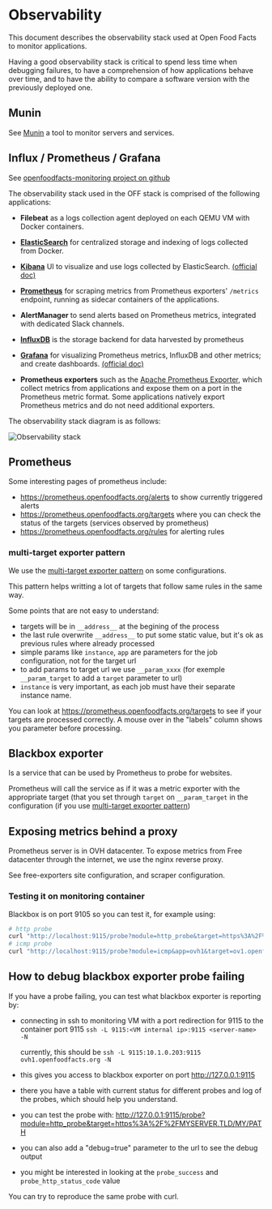 # Observability

This document describes the observability stack used at Open Food Facts to monitor applications.

Having a good observability stack is critical to spend less time when debugging failures, to have a comprehension of how applications behave over time, and to have the ability to compare a software version with the previously deployed one.

## Munin

See [Munin](./munin.md) a tool to monitor servers and services.

## Influx / Prometheus / Grafana

See [openfoodfacts-monitoring project on github](https://github.com/openfoodfacts/openfoodfacts-monitoring/)

The observability stack used in the OFF stack is comprised of the following applications:

* **Filebeat** as a logs collection agent deployed on each QEMU VM with Docker containers.

* [**ElasticSearch**](https://www.elastic.co/guide/en/elasticsearch/reference/current/index.html) for centralized storage and indexing of logs collected from Docker.

* [**Kibana**](https://kibana.openfoodfacts.org/) UI to visualize and use logs collected by ElasticSearch. [(official doc)](https://www.elastic.co/guide/en/kibana/current/index.html)

* [**Prometheus**](https://prometheus.io/docs) for scraping metrics from Prometheus exporters' `/metrics` endpoint, running as sidecar containers of the applications.

* **AlertManager** to send alerts based on Prometheus metrics, integrated with dedicated Slack channels.

* [**InfluxDB**](https://docs.influxdata.com/influxdb/v2.0/) is the storage backend for data harvested by prometheus

* [**Grafana**](https://grafana.openfoodfacts.org/) for visualizing Prometheus metrics, InfluxDB and other metrics; and create dashboards. [(official doc)](https://grafana.com/docs/grafana/latest)

* **Prometheus exporters** such as the [Apache Prometheus Exporter](https://github.com/Lusitaniae/apache_exporter), which collect metrics from applications and expose them on a port in the Prometheus metric format. Some applications natively export Prometheus metrics and do not need additional exporters.

The observability stack diagram is as follows:

![Observability stack](./img/obs_stack.png)

## Prometheus

Some interesting pages of prometheus include:
* https://prometheus.openfoodfacts.org/alerts to show currently triggered alerts
* https://prometheus.openfoodfacts.org/targets where you can check the status of the targets (services observed by prometheus)
* https://prometheus.openfoodfacts.org/rules for alerting rules

### multi-target exporter pattern

We use the [multi-target exporter pattern](https://prometheus.io/docs/guides/multi-target-exporter/#querying-multi-target-exporters-with-prometheus) on some configurations.

This pattern helps writting a lot of targets that follow same rules in the same way.

Some points that are not easy to understand:
* targets will be in `__address__` at the begining of the process
* the last rule overwrite `__address__` to put some static value, but it's ok as previous rules where already processed
* simple params like `instance`, `app` are parameters for the job configuration, not for the target url
* to add params to target url we use `__param_xxxx` (for exemple `__param_target` to add a `target` parameter to url)
* `instance` is very important, as each job must have their separate instance name.

You can look at https://prometheus.openfoodfacts.org/targets to see if your targets are processed correctly. 
A mouse over in the "labels" column shows you parameter before processing.


## Blackbox exporter

Is a service that can be used by Prometheus to probe for websites. 

Prometheus will call the service as if it was a metric exporter with the appropriate target (that you set through `target` on `__param_target` in the configuration (if you use [multi-target exporter pattern](https://prometheus.io/docs/guides/multi-target-exporter/#querying-multi-target-exporters-with-prometheus))


## Exposing metrics behind a proxy

Prometheus server is in OVH datacenter.
To expose metrics from Free datacenter through the internet,
we use the nginx reverse proxy.

See free-exporters site configuration, and scraper configuration.

### Testing it on monitoring container

Blackbox is on port 9105 so you can test it, for example using:
```bash
# http probe
curl "http://localhost:9115/probe?module=http_probe&target=https%3A%2F%2Fsearch.openfoodfacts.org%2F"
# icmp probe
curl "http://localhost:9115/probe?module=icmp&app=ovh1&target=ov1.openfoodfacts.org"
```


## How to debug blackbox exporter probe failing

If you have a probe failing, you can test what blackbox exporter is reporting by:

* connecting in ssh to monitoring VM with a port redirection for 9115 to the container port 9115
  `ssh -L 9115:<VM internal ip>:9115 <server-name> -N`

  currently, this should be `ssh -L 9115:10.1.0.203:9115 ovh1.openfoodfacts.org -N`
* this gives you access to blackbox exporter on port http://127.0.0.1:9115
* there you have a table with current status for different probes and log of the probes, which should help you understand.
* you can test the probe with:
  http://127.0.0.1:9115/probe?module=http_probe&target=https%3A%2F%2FMYSERVER.TLD/MY/PATH
* you can also add a "debug=true" parameter to the url to see the debug output
* you might be interested in looking at the `probe_success` and `probe_http_status_code` value

You can try to reproduce the same probe with curl.
